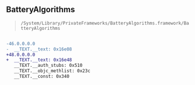 ## BatteryAlgorithms

> `/System/Library/PrivateFrameworks/BatteryAlgorithms.framework/BatteryAlgorithms`

```diff

-46.0.0.0.0
-  __TEXT.__text: 0x16e08
+48.0.0.0.0
+  __TEXT.__text: 0x16e48
   __TEXT.__auth_stubs: 0x510
   __TEXT.__objc_methlist: 0x23c
   __TEXT.__const: 0x340

```
